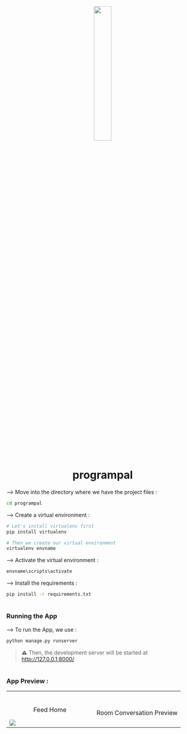 <div align="center">
<img width="30%" src="https://user-images.githubusercontent.com/72341453/134747028-7e2d90cc-a92f-4f66-815e-54a0d50cca54.PNG">

# programpal
</div>


--> Move into the directory where we have the project files : 
```bash
cd programpal

```

--> Create a virtual environment :
```bash
# Let's install virtualenv first
pip install virtualenv

# Then we create our virtual environment
virtualenv envname

```

--> Activate the virtual environment :
```bash
envname\scripts\activate

```

--> Install the requirements :
```bash
pip install -r requirements.txt

```

#

### Running the App

--> To run the App, we use :
```bash
python manage.py runserver

```

> ⚠ Then, the development server will be started at http://127.0.0.1:8000/

#

### App Preview :

<table width="100%"> 
<tr>
<td width="50%">      
&nbsp; 
<br>
<p align="center">
  Feed Home
</p>
<img src="![Screenshot 2024-07-03 183221](https://github.com/hrikeshyadav/programpal/assets/118671176/70b25b29-7977-43a9-9dfd-da8b80dd35f6)">
</td> 
<td width="50%">
<br>
<p align="center">
  Room Conversation Preview
</p>
<img src="">  
</td>
</table>


